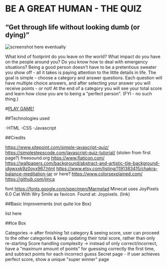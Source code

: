 # BE A GREAT HUMAN - THE QUIZ
## “Get through life without looking dumb (or dying)”

![screenshot here eventually](https://dietmartemps.com/media_library/image/28928_1374416277166.jpg)

What kind of footprint do you leave on the world? What impact do you have on the people around you? Do you know how to deal with emergency situations? Being a good person doesn't have to be a pretentious sweater you show off - all it takes is paying attention to the little details in life.
The goal is simple - choose a category and answer questions. Each question will have multiple choice answers, and after selecting your answer you will receive points - or not! At the end of a category you will see your total score and learn how close you are to being a "perfect person". (FYI - no such thing.)

#[PLAY GAME!](https://rbozek.github.io/Quiz-BeAGreatHuman/)


##Technologies used 

-HTML
-CSS
-Javascript

##Credits

https://www.sitepoint.com/simple-javascript-quiz/
https://simplestepscode.com/javascript-quiz-tutorial/ (stolen from first page?)
freesound.org
https://www.flaticon.com/
https://wallpapers.com/background/abstract-and-artistic-tile-background-idgwxxk9z0oyx967.html
https://www.etsy.com/listing/1191383415/chakra-balance-meditation-jar
 or here? https://www.colorsexplained.com/
https://github.com/jmca

font https://fonts.google.com/specimen/Marmelad
Minecat uses JoyPixels 6.0 Cat With Wry Smile as favicon. Found at: Joypixels. (link)


##Basic Improvements (not quite Ice Box)

list here

##Ice Box 

Categories -> after finishing 1st category & seeing score, user can proceed to the other categories & keep updating their total score, rather than only re-starting
Score handling complexity -> instead of only correct/incorrect, have a "maximum amount of points" for guessing correctly the first time, and subtract points for each incorrect guess
Secret page - if user achieves perfect score, show a unique "super winner" page